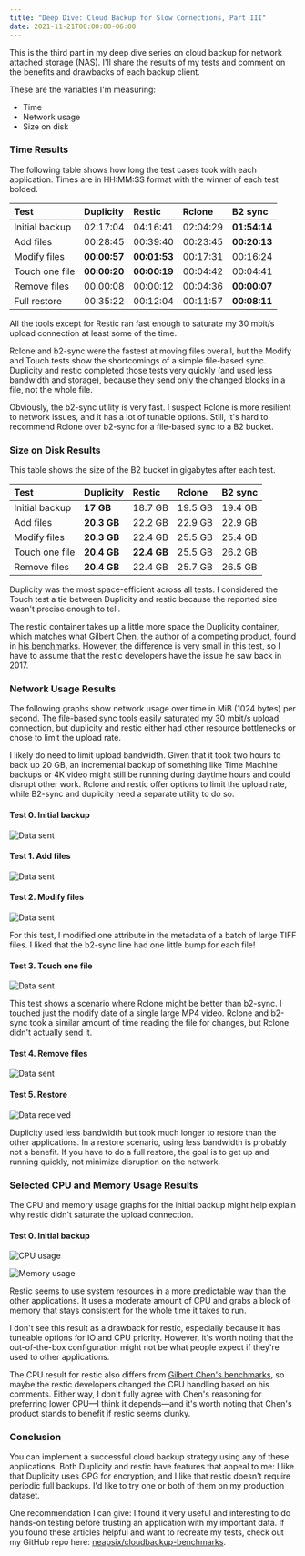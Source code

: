 ```yaml
---
title: "Deep Dive: Cloud Backup for Slow Connections, Part III"
date: 2021-11-21T00:00:00-06:00
---
```


This is the third part in my deep dive series on cloud backup for network attached storage (NAS). I'll share the results of my tests and comment on the benefits and drawbacks of each backup client.

<!--more-->

These are the variables I'm measuring:
* Time
* Network usage
* Size on disk

### Time Results

The following table shows how long the test cases took with each application. Times are in HH:MM:SS format with the winner of each test bolded.

| Test           | Duplicity    | Restic       | Rclone   | B2 sync      |
|:---------------|:-------------|:-------------|:---------|:-------------|
| Initial backup | 02:17:04     | 04:16:41     | 02:04:29 | **01:54:14** |
| Add files      | 00:28:45     | 00:39:40     | 00:23:45 | **00:20:13** |
| Modify files   | **00:00:57** | **00:01:53** | 00:17:31 | 00:16:24     |
| Touch one file | **00:00:20** | **00:00:19** | 00:04:42 | 00:04:41     |
| Remove files   | 00:00:08     | 00:00:12     | 00:04:36 | **00:00:07** |
| Full restore   | 00:35:22     | 00:12:04     | 00:11:57 | **00:08:11** |

All the tools except for Restic ran fast enough to saturate my 30 mbit/s upload connection at least some of the time.

Rclone and b2-sync were the fastest at moving files overall, but the Modify and Touch tests show the shortcomings of a simple file-based sync. Duplicity and restic completed those tests very quickly (and used less bandwidth and storage), because they send only the changed blocks in a file, not the whole file.

Obviously, the b2-sync utility is very fast. I suspect Rclone is more resilient to network issues, and it has a lot of tunable options. Still, it's hard to recommend Rclone over b2-sync for a file-based sync to a B2 bucket.

### Size on Disk Results

This table shows the size of the B2 bucket in gigabytes after each test.

| Test           | Duplicity   | Restic      | Rclone  | B2 sync |
|:---------------|:------------|:------------|:--------|:--------|
| Initial backup | **17 GB**   | 18.7 GB     | 19.5 GB | 19.4 GB |
| Add files      | **20.3 GB** | 22.2 GB     | 22.9 GB | 22.9 GB |
| Modify files   | **20.3 GB** | 22.4 GB     | 25.5 GB | 25.4 GB |
| Touch one file | **20.4 GB** | **22.4 GB** | 25.5 GB | 26.2 GB |
| Remove files   | **20.4 GB** | 22.4 GB     | 25.7 GB | 26.5 GB |

Duplicity was the most space-efficient across all tests. I considered the Touch test a tie between Duplicity and restic because the reported size wasn't precise enough to tell.

The restic container takes up a little more space the Duplicity container, which matches what Gilbert Chen, the author of a competing product, found in [his benchmarks](https://github.com/gilbertchen/benchmarking). However, the difference is very small in this test, so I have to assume that the restic developers have the issue he saw back in 2017.

### Network Usage Results
The following graphs show network usage over time in MiB (1024 bytes) per second. The file-based sync tools easily saturated my 30 mbit/s upload connection, but duplicity and restic either had other resource bottlenecks or chose to limit the upload rate.

I likely do need to limit upload bandwidth. Given that it took two hours to back up 20 GB, an incremental backup of something like Time Machine backups or 4K video might still be running during daytime hours and could disrupt other work. Rclone and restic offer options to limit the upload rate, while B2-sync and duplicity need a separate utility to do so.

#### Test 0. Initial backup

![Data sent](images/0-initial_netstat.svg)

#### Test 1. Add files

![Data sent](images/1-add_files_netstat.svg)

#### Test 2. Modify files

![Data sent](images/2-modify_files_netstat.svg)

For this test, I modified one attribute in the metadata of a batch of large TIFF files. I liked that the b2-sync line had one little bump for each file!

#### Test 3. Touch one file

![Data sent](images/3-touch_files_netstat.svg)

This test shows a scenario where Rclone might be better than b2-sync. I touched just the modify date of a single large MP4 video. Rclone and b2-sync took a similar amount of time reading the file for changes, but Rclone didn't actually send it.

#### Test 4. Remove files

![Data sent](images/4-remove_files_netstat.svg)

#### Test 5. Restore

![Data received](images/5-restore_netstat.svg)

Duplicity used less bandwidth but took much longer to restore than the other applications. In a restore scenario, using less bandwidth is probably not a benefit. If you have to do a full restore, the goal is to get up and running quickly, not minimize disruption on the network.

### Selected CPU and Memory Usage Results

The CPU and memory usage graphs for the initial backup might help explain why restic didn't saturate the upload connection.

#### Test 0. Initial backup

![CPU usage](images/0-initial_vmstat_cpu.svg)

![Memory usage](images/0-initial_vmstat_mem.svg)

Restic seems to use system resources in a more predictable way than the other applications. It uses a moderate amount of CPU and grabs a block of memory that stays consistent for the whole time it takes to run.

I don't see this result as a drawback for restic, especially because it has tuneable options for IO and CPU priority. However, it's worth noting that the out-of-the-box configuration might not be what people expect if they're used to other applications.

The CPU result for restic also differs from [Gilbert Chen's benchmarks](https://github.com/gilbertchen/benchmarking), so maybe the restic developers changed the CPU handling based on his comments. Either way, I don't fully agree with Chen's reasoning for preferring lower CPU—I think it depends—and it's worth noting that Chen's product stands to benefit if restic seems clunky.

### Conclusion

You can implement a successful cloud backup strategy using any of these applications. Both Duplicity and restic have features that appeal to me: I like that Duplicity uses GPG for encryption, and I like that restic doesn't require periodic full backups. I'd like to try one or both of them on my production dataset.

One recommendation I can give: I found it very useful and interesting to do hands-on testing before trusting an application with my important data. If you found these articles helpful and want to recreate my tests, check out my GitHub repo here: [neapsix/cloudbackup-benchmarks](https://github.com/neapsix/cloudbackup-benchmarks).
